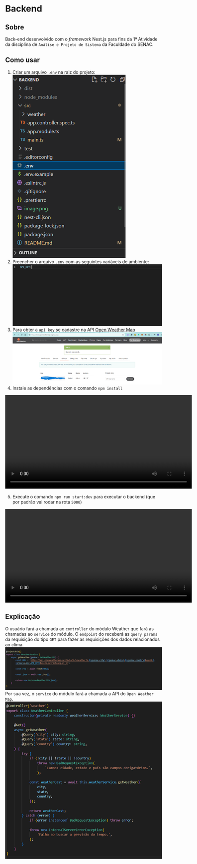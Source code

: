 # Backend
## Sobre

Back-end desenvolvido com o *framework* Nest.js para fins da 1ª Atividade da disciplina de `Análise e Projeto de Sistema` da Faculdade do SENAC.

## Como usar

1. Criar um arquivo `.env` na raiz do projeto:
![Print do arquivo .env](/docs/print-dotenv.png)
2. Preencher o arquivo `.env` com as seguintes variáveis de ambiente:
![Print preenchendo o arquivo .env](/docs/print-preenchendo-dotenv.png)
3. Para obter a `api key` se cadastre na API [Open Weather Map](https://openweathermap.org/api)
![Print do dashboard da API](/docs/print-pegando-api-keys.png)
4. Instale as dependências com o comando `npm install`

<video width="600" controls>
  <source src="./docs/install-deps.mp4" type="video/mp4">
  Seu navegador não suporta a tag de vídeo.
</video>

5. Execute o comando `npm run start:dev` para executar o backend (que por padrão vai rodar na rota `5000`)

<video width="600" controls>
  <source src="./docs/run-code.mp4" type="video/mp4">
  Seu navegador não suporta a tag de vídeo.
</video>

## Explicação

O usuário fará a chamada ao `controller` do módulo Weather que fará as chamadas ao `service` do módulo. O `endpoint` do receberá as `query params` da requisição do tipo `GET` para fazer as requisições dos dados relacionados ao clima.
![Print do código do controller](/docs/print-controller.png)
Por sua vez, o `service` do módulo fará a chamada a API do `Open Weather Map`.
![Print do código do service](/docs/print-service.png)